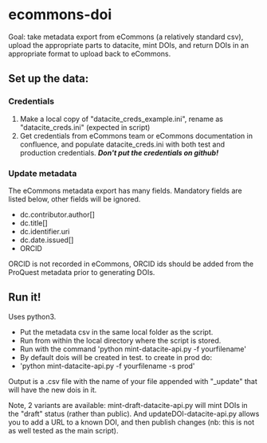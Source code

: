 # ecommons-doi
Goal: take metadata export from eCommons (a relatively standard csv), upload the appropriate parts to datacite, mint DOIs, and return DOIs in an appropriate format to upload back to eCommons.

## Set up the data:
### Credentials
1. Make a local copy of "datacite_creds_example.ini", rename as "datacite_creds.ini" (expected in script)
2. Get credentials from eCommons team or eCommons documentation in confluence, and populate datacite_creds.ini with both test and production credentials. 
***Don't put the credentials on github!***

### Update metadata


The eCommons metadata export has many fields. Mandatory fields are listed below, other fields will be ignored.

- dc.contributor.author[]
- dc.title[]
- dc.identifier.uri
- dc.date.issued[]
- ORCID

ORCID is not recorded in eCommons, ORCID ids should be added from the ProQuest metadata prior to generating DOIs.

## Run it!
Uses python3. 
- Put the metadata csv in the same local folder as the script. 
- Run from within the local directory where the script is stored.
- Run with the command 'python mint-datacite-api.py -f yourfilename'
- By default dois will be created in test. to create in prod do:
- 'python mint-datacite-api.py -f yourfilename -s prod'

Output is a .csv file with the name of your file appended with "_update" that will have the new dois in it.

Note, 2 variants are available: mint-draft-datacite-api.py will mint DOIs in the "draft" status (rather than public). And updateDOI-datacite-api.py allows you to add a URL to a known DOI, and then publish changes (nb: this is not as well tested as the main script).
